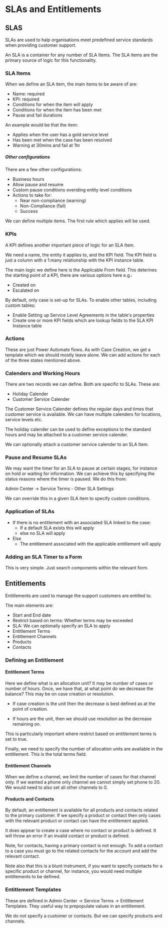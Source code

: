 # SLAs and Entitlements

## SLAS

SLAs are used to halp organisations meet predefined service standards when
providing customer support.

An SLA is a container for any number of SLA Items. The SLA items are the primary
source of logic for this functionality.

### SLA Items

When we define an SLA item, the main items to be aware of are:

- Name: required
- KPI: required
- Conditions for when the item will apply
- Conditions for when the item has been met
- Pause and fail durations

An example would be that the item:

- Applies when the user has a gold service level
- Has been met when the case has been resolved
- Warning at 30mins and fail at 1hr

##### Other configurations

There are a few other configurations:

- Business hours
- Allow pause and resume
- Custom pause conditions overiding entity level conditions
- Actions to take for:
  - Near non-compliance (warning)
  - Non-Compliance (fail)
  - Success

We can define multiple items. The first rule which applies will be used.

### KPIs

A KPI defines another important piece of logic for an SLA Item.

We need a name, the entity it applies to, and the KPI field. The KPI field is
just a column with a 1:many relationship with the KPI instance table.

The main logic we define here is the Applicable From field. This deterines the
starting point of a KPI, there are various options here e.g.:

- Created on
- Escalated on

By default, only case is set-up for SLAs. To enable other tables, including
custom tables:

- Enable Setting up Service Level Agreements in the table's properties
- Create one or more KPI fields which are lookup fields to the SLA KPI Instance
  table

### Actions

These are just Power Automate flows. As with Case Creation, we get a template
which we should mostly leave alone. We can add actions for each of the three
states mentioned above.

### Calenders and Working Hours

There are two records we can define. Both are specific to SLAs. These are:

- Holiday Calender
- Customer Service Calender

The Customer Service Calender defines the regular days and times that customer
service is available. We can have multiple calenders for locations, service
levels etc.

The holiday calender can be used to define exceptions to the standard hours and
may be attached to a customer service calender.

We can optionally attach a customer service calender to an SLA Item.

### Pause and Resume SLAs

We may want the timer for an SLA to pause at certain stages, for instance on
hold or waiting for information. We can achieve this by specifying the status
reasons where the timer is paused. We do this from:

Admin Center -> Service Terms - Other SLA Settings

We can override this in a given SLA item to specify custom conditions.

### Application of SLAs

- If there is no entitlement with an associated SLA linked to the case:
  - If a default SLA exists this will apply
  - else no SLA will apply
- Else
  - The entitlement associated with the applicable entitlement will apply

### Adding an SLA Timer to a Form

This is very simple. Just search components within the relevant form.

## Entitlements

Entitlements are used to manage the support customers are entitled to.

The main elements are:

- Start and End date
- Restrict based on terms: Whether terms may be exceeded
- SLA: We can optionally specify an SLA to apply
- Entitlement Terms
- Entitlement Channels
- Products
- Contacts

### Defining an Entitlement

#### Entitlement Terms

Here we define what is an allocation unit? It may be number of cases or number
of hours. Once, we have that, at what point do we decrease the balance? This may
be on case creation or resolution.

- If case creation is the unit then the decrease is best defined as at the point
  of creation.

- If hours are the unit, then we should use resolution as the decrease remaining
  on.

This is particularly important where restrict based on entitlement terms is set
to true.

Finally, we need to specify the number of allocation units are available in the
entitlement. This is the total terms field.

#### Entitlement Channels

When we define a channel, we limit the number of cases for that channel only.
If we wanted a phone only channel we cannot simply set phone to 20. We would
need to also set all other channels to 0.

#### Products and Contacts

By default, an entitlement is available for all products and contacts related
to the primary customer. If we specify a product or contact then only cases with
the relevant product or contact can have the entitlement applied.

It does appear to create a case where no contact or product is defined. It will
throw an error if an invalid contact or product is defined.

Note, for contacts, having a primary contact is not enough. To add a contact
to a case you must go to the related contacts for the account and add the
relevant contact.

Note also that this is a blunt instrument, if you want to specify contacts for
a specific product or channel, for instance, you would need multiple
entitlements to be defined.

### Entitlement Templates

These are defined in Admin Center -> Service Terms -> Entitlement Templates.
They useful way to prepopulate values in an entitlement.

We do not specify a customer or contacts. But we can specify products and
channels.
